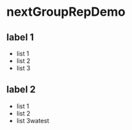 # nextGroupRepDemo

## label 1
- list 1
- list 2
- list 3

## label 2
- list 1
- list 2
- list 3watest

